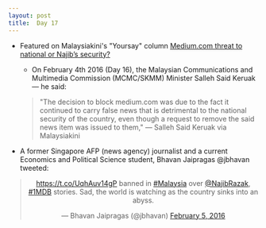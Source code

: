 ```yaml
---
layout: post
title:  Day 17
---
```


- Featured on Malaysiakini's "Yoursay" column <a href="https://www.malaysiakini.com/news/329469" target="_blank">Medium.com threat to national or Najib’s security?</a> 

	- On February 4th 2016 (Day 16), the Malaysian Communications and Multimedia Commission (MCMC/SKMM) Minister Salleh Said Keruak &mdash; he said:

	> "The decision to block medium.com was due to the fact it continued to carry false news that is detrimental to the national security of the country, even though a request to remove the said news item was issued to them," &mdash; Salleh Said Keruak via Malaysiakini
	
- A former Singapore AFP (news agency) journalist and a current Economics and Political Science student, Bhavan Jaipragas @jbhavan tweeted:

<center>
<blockquote class="twitter-tweet" data-lang="en"><p lang="en" dir="ltr"><a href="https://t.co/UqhAuv14gP">https://t.co/UqhAuv14gP</a> banned in <a href="https://twitter.com/hashtag/Malaysia?src=hash">#Malaysia</a> over <a href="https://twitter.com/NajibRazak">@NajibRazak</a>, <a href="https://twitter.com/hashtag/1MDB?src=hash">#1MDB</a> stories. Sad, the world is watching as the country sinks into an abyss.</p>&mdash; Bhavan Jaipragas (@jbhavan) <a href="https://twitter.com/jbhavan/status/695411627672219648">February 5, 2016</a></blockquote>
</center>
